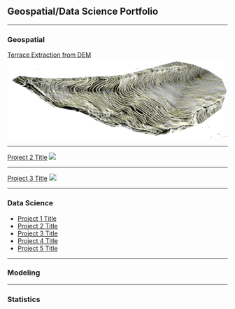 ## Geospatial/Data Science Portfolio

---

### Geospatial

[Terrace Extraction from DEM](/projects/TerraceExtraction.md)
<img src='images/extracedTerraceWalls.png?raw=true'>

---
[Project 2 Title](/pdf/sample_presentation.pdf)
<img src="images/dummy_thumbnail.jpg?raw=true"/>

---
[Project 3 Title](http://example.com/)
<img src="images/dummy_thumbnail.jpg?raw=true"/>

---

### Data Science

- [Project 1 Title](http://example.com/)
- [Project 2 Title](http://example.com/)
- [Project 3 Title](http://example.com/)
- [Project 4 Title](http://example.com/)
- [Project 5 Title](http://example.com/)

---

### Modeling


---

### Statistics
